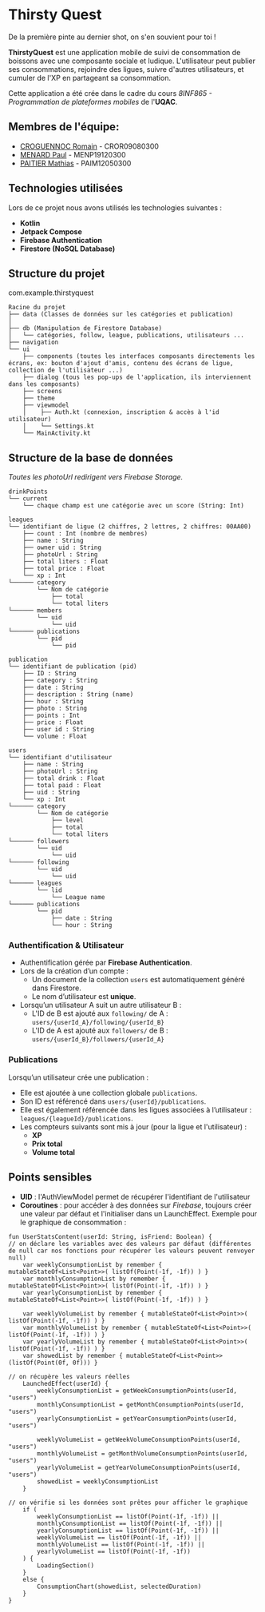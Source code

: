 # Thirsty Quest
De la première pinte au dernier shot, on s'en souvient pour toi !

**ThirstyQuest** est une application mobile de suivi de consommation de boissons avec une composante sociale et ludique. L'utilisateur peut publier ses consommations, rejoindre des ligues, suivre d'autres utilisateurs, et cumuler de l'XP en partageant sa consommation.

Cette application a été crée dans le cadre du cours *8INF865 - Programmation de plateformes mobiles* de l'**UQAC**.

## Membres de l'équipe:
- [CROGUENNOC Romain](https://github.com/CroguennocRomain) - CROR09080300
- [MENARD Paul](https://github.com/PaulDranem) - MENP19120300
- [PAITIER Mathias](https://github.com/mpaitier) - PAIM12050300

## Technologies utilisées

Lors de ce projet nous avons utilisés les technologies suivantes :
- **Kotlin**
- **Jetpack Compose**
- **Firebase Authentication**
- **Firestore (NoSQL Database)**

## Structure du projet
com.example.thirstyquest

```
Racine du projet
├── data (Classes de données sur les catégories et publication)
│ 
├── db (Manipulation de Firestore Database)
│   └── catégories, follow, league, publications, utilisateurs ...
├── navigation 
└── ui 
    ├── components (toutes les interfaces composants directements les écrans, ex: bouton d'ajout d'amis, contenu des écrans de ligue, collection de l'utilisateur ...)
    ├── dialog (tous les pop-ups de l'application, ils interviennent dans les composants)
    ├── screens
    ├── theme
    ├── viewmodel  
    │    ├── Auth.kt (connexion, inscription & accès à l'id utilisateur)
    │    └── Settings.kt 
    └── MainActivity.kt
```

## Structure de la base de données

*Toutes les photoUrl redirigent vers Firebase Storage.*
```
drinkPoints
└── current
    └── chaque champ est une catégorie avec un score (String: Int)

leagues
└── identifiant de ligue (2 chiffres, 2 lettres, 2 chiffres: 00AA00)
    ├── count : Int (nombre de membres)
    ├── name : String
    ├── owner uid : String
    ├── photoUrl : String
    ├── total liters : Float
    ├── total price : Float
    └── xp : Int
└────── category
        └── Nom de catégorie
            ├── total
            └── total liters
└────── members
        └── uid
            └── uid
└────── publications
        └── pid
            └── pid

publication
└── identifiant de publication (pid)
    ├── ID : String
    ├── category : String
    ├── date : String
    ├── description : String (name)
    ├── hour : String
    ├── photo : String
    ├── points : Int
    ├── price : Float
    ├── user id : String
    └── volume : Float

users
└── identifiant d'utilisateur 
    ├── name : String
    ├── photoUrl : String
    ├── total drink : Float
    ├── total paid : Float
    ├── uid : String
    └── xp : Int
└────── category
        └── Nom de catégorie
            ├── level
            ├── total
            └── total liters
└────── followers
        └── uid
            └── uid
└────── following
        └── uid
            └── uid
└────── leagues
        └── lid
            └── League name
└────── publications
        └── pid
            ├── date : String
            └── hour : String
```

### Authentification & Utilisateur

- Authentification gérée par **Firebase Authentication**.
- Lors de la création d’un compte :
    - Un document de la collection `users` est automatiquement généré dans Firestore.
    - Le nom d’utilisateur est **unique**.
- Lorsqu’un utilisateur A suit un autre utilisateur B :
    - L'ID de B est ajouté aux `following/` de A : `users/{userId_A}/following/{userId_B}`
    - L'ID de A est ajouté aux `followers/` de B :  `users/{userId_B}/followers/{userId_A}`

### Publications

Lorsqu’un utilisateur crée une publication :

- Elle est ajoutée à une collection globale `publications`.
- Son ID est référencé dans `users/{userId}/publications`.
- Elle est également référencée dans les ligues associées à l’utilisateur : `leagues/{leagueId}/publications`.
- Les compteurs suivants sont mis à jour (pour la ligue et l'utilisateur) :
    - **XP**
    - **Prix total**
    - **Volume total**

## Points sensibles

- **UID** : l'AuthViewModel permet de récupérer l'identifiant de l'utilisateur
- **Coroutines** : pour accéder à des données sur *Firebase*, toujours créer une valeur par défaut et l'initialiser dans un LaunchEffect.
  Exemple pour le graphique de consommation :
```
fun UserStatsContent(userId: String, isFriend: Boolean) {
// on déclare les variables avec des valeurs par défaut (différentes de null car nos fonctions pour récupérer les valeurs peuvent renvoyer null)
    var weeklyConsumptionList by remember { mutableStateOf<List<Point>>( listOf(Point(-1f, -1f)) ) }
    var monthlyConsumptionList by remember { mutableStateOf<List<Point>>( listOf(Point(-1f, -1f)) ) }
    var yearlyConsumptionList by remember { mutableStateOf<List<Point>>( listOf(Point(-1f, -1f)) ) }

    var weeklyVolumeList by remember { mutableStateOf<List<Point>>( listOf(Point(-1f, -1f)) ) }
    var monthlyVolumeList by remember { mutableStateOf<List<Point>>( listOf(Point(-1f, -1f)) ) }
    var yearlyVolumeList by remember { mutableStateOf<List<Point>>( listOf(Point(-1f, -1f)) ) }
    var showedList by remember { mutableStateOf<List<Point>>(listOf(Point(0f, 0f))) }

// on récupère les valeurs réelles
    LaunchedEffect(userId) {
        weeklyConsumptionList = getWeekConsumptionPoints(userId, "users")
        monthlyConsumptionList = getMonthConsumptionPoints(userId, "users")
        yearlyConsumptionList = getYearConsumptionPoints(userId, "users")

        weeklyVolumeList = getWeekVolumeConsumptionPoints(userId, "users")
        monthlyVolumeList = getMonthVolumeConsumptionPoints(userId, "users")
        yearlyVolumeList = getYearVolumeConsumptionPoints(userId, "users")
        showedList = weeklyConsumptionList
    }

// on vérifie si les données sont prêtes pour afficher le graphique
    if (
        weeklyConsumptionList == listOf(Point(-1f, -1f)) ||
        monthlyConsumptionList == listOf(Point(-1f, -1f)) ||
        yearlyConsumptionList == listOf(Point(-1f, -1f)) ||
        weeklyVolumeList == listOf(Point(-1f, -1f)) ||
        monthlyVolumeList == listOf(Point(-1f, -1f)) ||
        yearlyVolumeList == listOf(Point(-1f, -1f))
    ) {
        LoadingSection()
    }
    else {
        ConsumptionChart(showedList, selectedDuration)
    }
}
```

